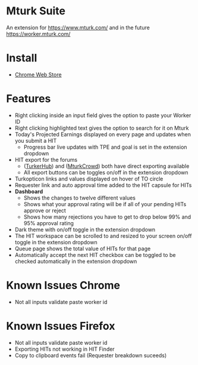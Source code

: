 # Mturk Suite
An extension for https://www.mturk.com/ and in the future https://worker.mturk.com/

# Install
- [Chrome Web Store](https://chrome.google.com/webstore/detail/mturk-suite/iglbakfobmoijpbigmlfklckogbefnlf)

# Features
- Right clicking inside an input field gives the option to paste your Worker ID
- Right clicking highlighted text gives the option to search for it on Mturk
- Today's Projected Earnings displayed on every page and updates when you submit a HIT
  - Progress bar live updates with TPE and goal is set in the extension dropdown
- HIT export for the forums
  - ([TurkerHub](https://turkerhub.com)) and ([MturkCrowd](http://www.mturkcrowd.com)) both have direct exporting available
  - All export buttons can be toggles on/off in the extension dropdown
- Turkopticon links and values displayed on hover of TO circle
- Requester link and auto approval time added to the HIT capsule for HITs
- **Dashboard**
  - Shows the changes to twelve different values
  - Shows what your approval rating will be if all of your pending HITs approve or reject
  - Shows how many rejections you have to get to drop below 99% and 95% approval rating
- Dark theme with on/off toggle in the extension dropdown
- The HIT workspace can be scrolled to and resized to your screen on/off toggle in the extension dropdown
- Queue page shows the total value of HITs for that page
- Automatically accept the next HIT checkbox can be toggled to be checked automatically in the extension dropdown

# Known Issues Chrome
- Not all inputs validate paste worker id

# Known Issues Firefox
- Not all inputs validate paste worker id
- Exporting HITs not working in HIT Finder
- Copy to clipboard events fail (Requester breakdown suceeds)